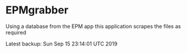 # EPMgrabber
Using a database from the EPM app this application scrapes the files as required


Latest backup: Sun Sep 15 23:14:01 UTC 2019
